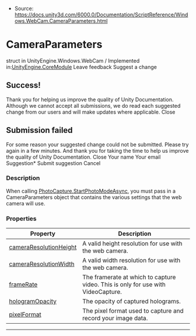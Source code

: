 * Source: https://docs.unity3d.com/6000.0/Documentation/ScriptReference/Windows.WebCam.CameraParameters.html

# CameraParameters
struct in UnityEngine.Windows.WebCam
/
Implemented in:[UnityEngine.CoreModule](https://docs.unity3d.com/6000.0/Documentation/ScriptReference/UnityEngine.CoreModule.html)
Leave feedback
Suggest a change
## Success!
Thank you for helping us improve the quality of Unity Documentation. Although we cannot accept all submissions, we do read each suggested change from our users and will make updates where applicable.
Close
## Submission failed
For some reason your suggested change could not be submitted. Please <a>try again</a> in a few minutes. And thank you for taking the time to help us improve the quality of Unity Documentation.
Close
Your name Your email Suggestion* Submit suggestion
Cancel
### Description
When calling [PhotoCapture.StartPhotoModeAsync](https://docs.unity3d.com/6000.0/Documentation/ScriptReference/Windows.WebCam.PhotoCapture.StartPhotoModeAsync.html), you must pass in a CameraParameters object that contains the various settings that the web camera will use.
### Properties
Property | Description  
---|---  
[cameraResolutionHeight](https://docs.unity3d.com/6000.0/Documentation/ScriptReference/Windows.WebCam.CameraParameters-cameraResolutionHeight.html) | A valid height resolution for use with the web camera.  
[cameraResolutionWidth](https://docs.unity3d.com/6000.0/Documentation/ScriptReference/Windows.WebCam.CameraParameters-cameraResolutionWidth.html) | A valid width resolution for use with the web camera.  
[frameRate](https://docs.unity3d.com/6000.0/Documentation/ScriptReference/Windows.WebCam.CameraParameters-frameRate.html) | The framerate at which to capture video. This is only for use with VideoCapture.  
[hologramOpacity](https://docs.unity3d.com/6000.0/Documentation/ScriptReference/Windows.WebCam.CameraParameters-hologramOpacity.html) | The opacity of captured holograms.  
[pixelFormat](https://docs.unity3d.com/6000.0/Documentation/ScriptReference/Windows.WebCam.CameraParameters-pixelFormat.html) | The pixel format used to capture and record your image data.  
* * *

